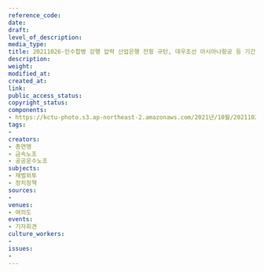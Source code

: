 ```yaml
---
reference_code: 
date: 
draft: 
level_of_description: 
media_type: 
title: 20211026-인수합병 강행 압력 산업은행 전횡 규탄, 대우조선 아시아나항공 등 기간산업 재벌특혜매각 철회 촉구 기자회견
description: 
weight: 
modified_at: 
created_at: 
link: 
public_access_status: 
copyright_status: 
components:
- https://kctu-photo.s3.ap-northeast-2.amazonaws.com/2021년/10월/20211026-인수합병+강행+압력+산업은행+전횡+규탄,+대우조선+아시아나항공+등+기간산업+재벌특혜매각+철회+촉구+기자회견/_5D40470.jpg
tags:
- 
creators:
- 총연맹
- 금속노조
- 공공운수노조
subjects:
- 재벌외투
- 정치정책
sources:
- 
venues:
- 여의도
events:
- 기자회견
culture_workers:
- 
issues:
- 
---
```

